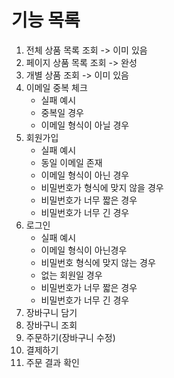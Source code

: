 # 기능 목록
1. 전체 상품 목록 조회 -> 이미 있음
2. 페이지 상품 목록 조회 -> 완성
3. 개별 상품 조회 -> 이미 있음
4. 이메일 중복 체크 
   - 실패 예시 
   - 중복일 경우
   - 이메일 형식이 아닐 경우
5. 회원가입
   - 실패 예시
   - 동일 이메일 존재
   - 이메일 형식이 아닌 경우
   - 비밀번호가 형식에 맞지 않을 경우
   - 비밀번호가 너무 짧은 경우
   - 비밀번호가 너무 긴 경우
6. 로그인
   - 실패 예시 
   - 이메일 형식이 아닌경우
   - 비밀번호 형식에 맞지 않는 경우
   - 없는 회원일 경우
   - 비밀번호가 너무 짧은 경우
   - 비밀번호가 너무 긴 경우
7. 장바구니 담기
8. 장바구니 조회
9. 주문하기(장바구니 수정)
10. 결제하기
11. 주문 결과 확인

